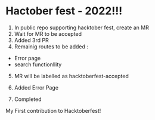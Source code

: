 # Hactober fest - 2022!!!

1. In public repo supporting hacktober fest, create an MR
2. Wait for MR to be accepted
3. Added 3rd PR
4. Remainig routes to be added : 
  - Error page
  - search functionllity

5. MR will be labelled as hacktoberfest-accepted
6. Added Error Page

7. Completed

My First contribution to Hacktoberfest!
